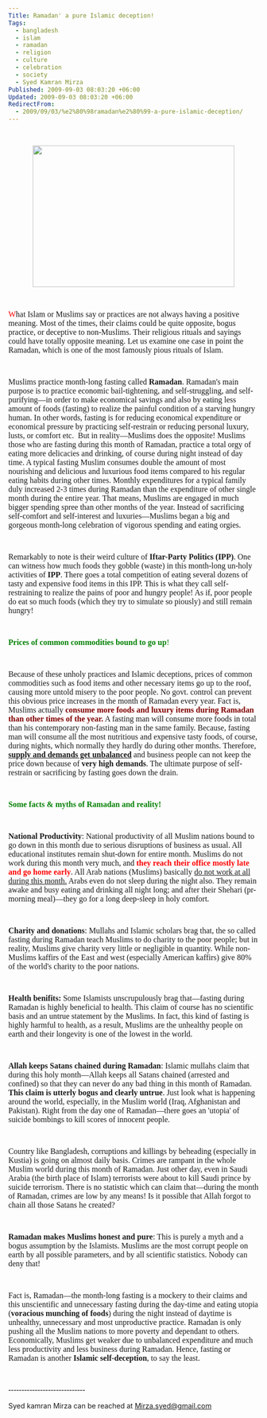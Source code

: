 ```yaml
---
Title: Ramadan' a pure Islamic deception!
Tags:
  - bangladesh
  - islam
  - ramadan
  - religion
  - culture
  - celebration
  - society
  - Syed Kamran Mirza
Published: 2009-09-03 08:03:20 +06:00
Updated: 2009-09-03 08:03:20 +06:00
RedirectFrom:
  - 2009/09/03/%e2%80%98ramadan%e2%80%99-a-pure-islamic-deception/
---
```


 
<p class="MsoNormal" align="center"><img src="https://img3.photographersdirect.com/img/26650/wm/pd2286898.jpg" alt="" width="406" height="285" /></p>
<p class="MsoNormal"><span style="color: red;"><span style="font-size: medium; font-family: Garamond;"> </span></span></p>
<p class="MsoNormal"><span style="font-family: Garamond;"><span style="color: red;"><span style="font-size: medium;">W</span></span><span style="font-size: medium;">hat Islam or Muslims say or practices are not always having a positive meaning. Most of the times, their claims could be quite opposite, bogus practice, or deceptive to non-Muslims. Their religious rituals and sayings could have totally opposite meaning. Let us examine one case in point the Ramadan, which is one of the most famously pious rituals of Islam. </span></span></p>
<p class="MsoNormal"><span style="font-size: medium; font-family: Garamond;"> </span></p>
<p class="MsoNormal"><span style="font-size: medium; font-family: Garamond;">Muslims practice month-long fasting called <strong>Ramadan</strong>. Ramadan's main purpose is to practice economic bail-tightening, and self-struggling, and self-purifying—in order to make economical savings and also by eating less amount of foods (fasting) to realize the painful condition of a starving hungry human. In other words, fasting is for reducing economical expenditure or economical pressure by practicing self-restrain or reducing personal luxury, lusts, or comfort etc.  But in reality—Muslims does the opposite! Muslims those who are fasting during this month of Ramadan, practice a total orgy of eating more delicacies and drinking, of course during night instead of day time. A typical fasting Muslim consumes double the amount of most nourishing and delicious and luxurious food items compared to his regular eating habits during other times. Monthly expenditures for a typical family duly increased 2-3 times during Ramadan than the expenditure of other single month during the entire year. That means, Muslims are engaged in much bigger spending spree than other months of the year. Instead of sacrificing self-comfort and self-interest and luxuries—Muslims began a big and gorgeous month-long celebration of vigorous spending and eating orgies.</span></p>
<p class="MsoNormal"><span style="font-size: medium; font-family: Garamond;"> </span></p>
<p class="MsoNormal"><span style="font-size: medium; font-family: Garamond;">Remarkably to note is their weird culture of <strong>Iftar-Party Politics (IPP)</strong>. One can witness how much foods they gobble (waste) in this month-long un-holy activities of <strong>IPP</strong>. There goes a total competition of eating several dozens of tasty and expensive food items in this IPP. This is what they call self-restraining to realize the pains of poor and hungry people! As if, poor people do eat so much foods (which they try to simulate so piously) and still remain hungry! </span></p>
<p class="MsoNormal"><span style="font-size: medium; font-family: Garamond;"> </span></p>
<p class="MsoNormal"><span style="color: #008000; font-family: Garamond;"><strong><span style="font-size: medium;">Prices of common commodities bound to go up</span></strong><span style="font-size: medium;">!</span></span></p>
<p class="MsoNormal"><span style="font-size: medium; font-family: Garamond;"> </span></p>
<p class="MsoNormal"><span style="font-size: medium; font-family: Garamond;">Because of these unholy practices and Islamic deceptions, prices of common commodities such as food items and other necessary items go up to the roof, causing more untold misery to the poor people. No govt. control can prevent this obvious price increases in the month of Ramadan every year. Fact is, Muslims actually <strong><span style="color: maroon;">consume more foods and luxury items during Ramadan than other times of the year.</span></strong> A fasting man will consume more foods in total than his contemporary non-fasting man in the same family. Because, fasting man will consume all the most nutritious and expensive tasty foods, of course, during nights, which normally they hardly do during other months. Therefore, <strong><span style="text-decoration: underline;">supply and demands get unbalanced</span></strong> and business people can not keep the price down because of <strong>very high demands</strong>. The ultimate purpose of self-restrain or sacrificing by fasting goes down the drain. </span></p>
<p class="MsoNormal"><strong><span style="font-size: medium; font-family: Garamond;"> </span></strong></p>
<p class="MsoNormal"><strong><span style="font-size: medium; color: #008000; font-family: Garamond;">Some facts &amp; myths of Ramadan and reality!</span></strong></p>
<p class="MsoNormal"><span style="font-size: medium; font-family: Garamond;"> </span></p>
<p class="MsoNormal"><span style="font-family: Garamond;"><strong><span style="font-size: medium;">National Productivity</span></strong><span style="font-size: medium;">: National productivity of all Muslim nations bound to go down in this month due to serious disruptions of business as usual. All educational institutes remain shut-down for entire month. Muslims do not work during this month very much, and <strong><span style="color: red;">they reach their office mostly late and go home early</span></strong>. All Arab nations (Muslims) basically <span style="text-decoration: underline;">do not work at all during this month.</span> Arabs even do not sleep during the night also. They remain awake and busy eating and drinking all night long; and after their Shehari (pr-morning meal)—they go for a long deep-sleep in holy comfort. </span></span></p>
<p class="MsoNormal"><span style="font-size: medium; font-family: Garamond;"> </span></p>
<p class="MsoNormal"><span style="font-family: Garamond;"><strong><span style="font-size: medium;">Charity and donations</span></strong><span style="font-size: medium;">: Mullahs and Islamic scholars brag that, the so called fasting during Ramadan teach Muslims to do charity to the poor people; but in reality, Muslims give charity very little or negligible in quantity. While non-Muslims kaffirs of the East and west (especially American kaffirs) give 80% of the world's charity to the poor nations. </span></span></p>
<p class="MsoNormal"><span style="font-size: medium; font-family: Garamond;"> </span></p>
<p class="MsoNormal"><span style="font-family: Garamond;"><strong><span style="font-size: medium;">Health benifits: </span></strong><span style="font-size: medium;">Some Islamists unscrupulously brag that—fasting during Ramadan is highly beneficial to health. This claim of course has no scientific basis and an untrue statement by the Muslims. In fact, this kind of fasting is highly harmful to health, as a result, Muslims are the unhealthy people on earth and their longevity is one of the lowest in the world. </span></span></p>
<p class="MsoNormal"><span style="font-size: medium; font-family: Garamond;"> </span></p>
<p class="MsoNormal"><span style="font-family: Garamond;"><strong><span style="font-size: medium;">Allah keeps Satans chained during Ramadan</span></strong><span style="font-size: medium;">: Islamic mullahs claim that during this holy month—Allah keeps all Satans chained (arrested and confined) so that they can never do any bad thing in this month of Ramadan. <strong>This claim is utterly bogus and clearly untrue</strong>. Just look what is happening around the world, especially, in the Muslim world (Iraq, Afghanistan and Pakistan). Right from the day one of Ramadan—there goes an 'utopia' of suicide bombings to kill scores of innocent people. </span></span></p>
<p class="MsoNormal"><span style="font-size: medium; font-family: Garamond;"> </span></p>
<p class="MsoNormal"><span style="font-size: medium; font-family: Garamond;">Country like Bangladesh, corruptions and killings by beheading (especially in Kustia) is going on almost daily basis. Crimes are rampant in the whole Muslim world during this month of Ramadan. Just other day, even in Saudi Arabia (the birth place of Islam) terrorists were about to kill Saudi prince by suicide terrorism. There is no statistic which can claim that—during the month of Ramadan, crimes are low by any means! Is it possible that Allah forgot to chain all those Satans he created? </span></p>
<p class="MsoNormal"><span style="font-size: medium; font-family: Garamond;"> </span></p>
<p class="MsoNormal"><span style="font-family: Garamond;"><strong><span style="font-size: medium;">Ramadan makes Muslims honest and pure</span></strong><span style="font-size: medium;">: This is purely a myth and a bogus assumption by the Islamists. Muslims are the most corrupt people on earth by all possible parameters, and by all scientific statistics. Nobody can deny that!</span></span></p>
<p class="MsoNormal"><span style="font-size: medium; font-family: Garamond;"> </span></p>
<p class="MsoNormal"><span style="font-size: medium; font-family: Garamond;">Fact is, Ramadan—the month-long fasting is a mockery to their claims and this unscientific and unnecessary fasting during the day-time and eating utopia (<strong>voracious munching of foods</strong>) during the night instead of daytime is unhealthy, unnecessary and most unproductive practice. Ramadan is only pushing all the Muslim nations to more poverty and dependant to others. Economically, Muslims get weaker due to unbalanced expenditure and much less productivity and less business during Ramadan. Hence, fasting or Ramadan is another <strong>Islamic self-deception</strong>, to say the least. </span></p>
<p class="MsoNormal"><span style="font-size: medium; font-family: Garamond;"> </span></p>
<p class="MsoNormal"><span style="font-size: medium; font-family: Garamond;">-----------------------------</span></p>
<p class="MsoNormal">Syed kamran Mirza can be reached at <a href="mailto:Mirza.syed@gmail.com">Mirza.syed@gmail.com</a> </p>
